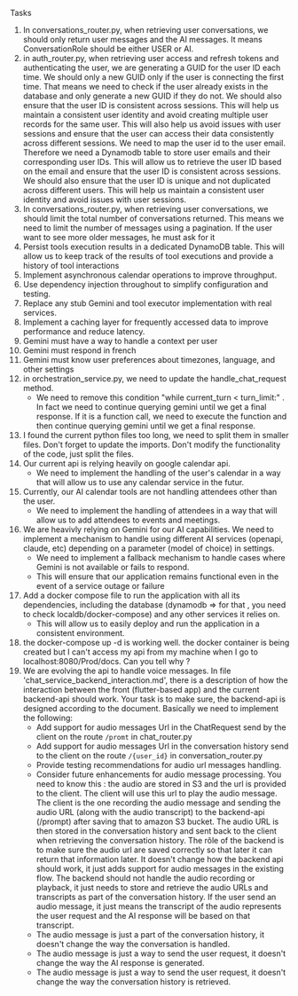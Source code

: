 Tasks

1) In conversations_router.py, when retrieving user conversations, we should only return user messages and the AI messages. It means ConversationRole should be either USER or AI.
2) in auth_router.py, when retrieving user access and refresh tokens and authenticating the user, we are generating a GUID for the user ID each time. We should only a new GUID only if the user is connecting the first time. That means we need to check if the user already exists in the database and only generate a new GUID if they do not. We should also ensure that the user ID is consistent across sessions. This will help us maintain a consistent user identity and avoid creating multiple user records for the same user. This will also help us avoid issues with user sessions and ensure that the user can access their data consistently across different sessions. We need to map the user id to the user email. Therefore we need a Dynamodb table to store user emails and their corresponding user IDs. This will allow us to retrieve the user ID based on the email and ensure that the user ID is consistent across sessions. We should also ensure that the user ID is unique and not duplicated across different users. This will help us maintain a consistent user identity and avoid issues with user sessions.
3) In conversations_router.py, when retrieving user conversations, we should limit the total number of conversations returned. This means we need to limit the number of messages using a pagination. If the user want to see more older messages, he must ask for it
4) Persist tools execution results in a dedicated DynamoDB table. This will allow us to keep track of the results of tool executions and provide a history of tool interactions
5) Implement asynchronous calendar operations to improve throughput.
6) Use dependency injection throughout to simplify configuration and testing.
7) Replace any stub Gemini and tool executor implementation with real services.
8) Implement a caching layer for frequently accessed data to improve performance and reduce latency.
9) Gemini must have a way to handle a context per user 
10) Gemini must respond in french
11) Gemini must know user preferences about timezones, language, and other settings
12) in orchestration_service.py, we need to update the handle_chat_request method.
    - We need to remove this condition "while current_turn < turn_limit:" . In fact we need to continue querying gemini until we get a final response. If it is a function call, we need to execute the function and then continue querying gemini until we get a final response.
13) I found the current python files too long, we need to split them in smaller files. Don't forget to update the imports. Don't modify the functionality of the code, just split the files.
14) Our current api is relying heavily on google calendar api. 
    - We need to implement the handling of the user's calendar in a way that will allow us to use any calendar service in the futur. 
15) Currently, our AI calendar tools are not handling attendees other than the user. 
    - We need to implement the handling of attendees in a way that will allow us to add attendees to events and meetings.
16) We are heavivly relying on Gemini for our AI capabilities. We need to implement a mechanism to handle using different AI services (openapi, claude, etc) depending on a parameter (model of choice) in settings.
    - We need to implement a fallback mechanism to handle cases where Gemini is not available or fails to respond. 
    - This will ensure that our application remains functional even in the event of a service outage or failure
17) Add a docker compose file to run the application with all its dependencies, including the database (dynamodb => for that , you need to check localdb/docker-compose) and any other services it relies on. 
    - This will allow us to easily deploy and run the application in a consistent environment.
18) the docker-compose up -d is working well. the docker container is being created but I can't access my api from my machine when I go to localhost:8080/Prod/docs. Can you tell why ?
19) We are evolving the api to handle voice messages. In file 'chat_service_backend_interaction.md', there is a description of how the interaction between the front (flutter-based app) and the current backend-api should work. Your task is to make sure, the backend-api is designed according to the document. Basically we need to implement the following:
    - Add support for audio messages Url in the ChatRequest send by the client on the route `/promt` in chat_router.py
    - Add support for audio messages Url in the conversation history send to the client on the route `/{user_id}` in conversation_router.py
    - Provide testing recommendations for audio url messages handling.
    - Consider future enhancements for audio message processing.
You need to know this : the audio are stored in S3 and the url is provided to the client. The client will use this url to play the audio message. The client is the one recording the audio message and sending the audio URL (along with the audio transcript) to the backend-api (/prompt) after saving that to amazon S3 bucket. The audio URL is then stored in the conversation history and sent back to the client when retrieving the conversation history. The rôle of the backend is to make sure the audio url are saved correctly so that later it can return that information later. It doesn't change how the backend api should work, it just adds support for audio messages in the existing flow. The backend should not handle the audio recording or playback, it just needs to store and retrieve the audio URLs and transcripts as part of the conversation history. If the user send an  audio message, it just means the transcript of the audio represents the user request and the AI response will be based on that transcript.
    - The audio message is just a part of the conversation history, it doesn't change the way the conversation is handled.
    - The audio message is just a way to send the user request, it doesn't change the way the AI response is generated.
    - The audio message is just a way to send the user request, it doesn't change the way the conversation history is retrieved.